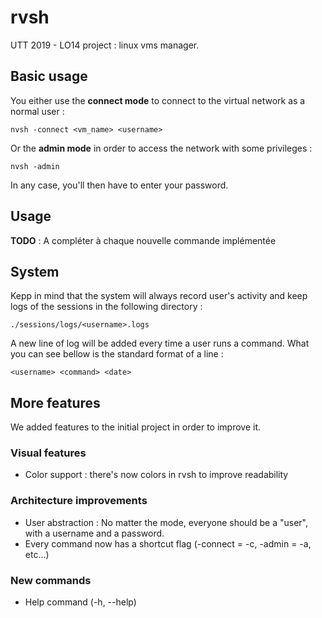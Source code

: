# rvsh

UTT 2019 - LO14 project : linux vms manager.

## Basic usage

You either use the **connect mode** to connect to the virtual network as a normal user :

```shell
nvsh -connect <vm_name> <username>
```
Or the **admin mode** in order to access the network with some privileges :

```shell
nvsh -admin
```

In any case, you'll then have to enter your password.

## Usage

**TODO** : A compléter à chaque nouvelle commande implémentée

## System

Kepp in mind that the system will always record user's activity and keep logs of the sessions in the following directory :

```shell
./sessions/logs/<username>.logs
```

A new line of log will be added every time a user runs a command. What you can see bellow is the standard format of a line :

```shell
<username> <command> <date>
```

## More features

We added features to the initial project in order to improve it.

### Visual features
* Color support : there's now colors in rvsh to improve readability

### Architecture improvements
* User abstraction : No matter the mode, everyone should be a "user", with a username and a password.
* Every command now has a shortcut flag (-connect = -c, -admin = -a, etc...)

### New commands
* Help command (-h, --help)
